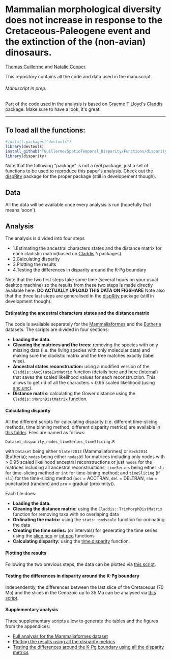 # Mammalian morphological diversity does not increase in response to the Cretaceous-Paleogene event and the extinction of the (non-avian) dinosaurs.
[Thomas Guillerme](http://tguillerme.github.io) and [Natalie Cooper](https://http://nhcooper123.github.io/).

This repository contains all the code and data used in the manuscript.
###### Manuscript in prep.
Part of the code used in the analysis is based on [Graeme T Lloyd](http://graemetlloyd.com/)'s [Claddis](https://github.com/graemetlloyd/Claddis) package. Make sure to have a look, it's great!

-------

To load all the functions:
------------------
```r
#install.packages("devtools")
library(devtools)
install_github("TGuillerme/SpatioTemporal_Disparity/Functions/disparity")
library(disparity)
```
Note that the following "package" is not a *real* package, just a set of functions to be used to reproduce this paper's analysis. Check out the [dispRity](https://github.com/TGuillerme/dispRity) package for the proper package (still in developement though).

## Data
All the data will be available once every analysis is run (hopefully that means 'soon').

## Analysis

The analysis is divided into four steps
* 1.Estimating the ancestral characters states and the distance matrix for each cladistic matrix(based on [Claddis](https://cran.r-project.org/web/packages/Claddis/) `R` packages).
* 2.Calculating disparity
* 3.Plotting the results
* 4.Testing the differences in disparity around the K-Pg boundary

Note that the two first steps take some time (several hours on your usual desktop machine) so the results from these two steps is made directly available here. **DO ACTUALLY UPLOAD THIS DATA ON FIGSHARE**
Note also that the three last steps are generalised in the [dispRity](https://github.com/TGuillerme/dispRity) package (still in development though).

#### Estimating the ancestral characters states and the distance matrix
The code is available separately for the [Mammaliaformes](https://github.com/TGuillerme/SpatioTemporal_Disparity/blob/master/Analysis/Data_setups/Data_setup_Slater_claddis.R) and the [Eutheria](https://github.com/TGuillerme/SpatioTemporal_Disparity/blob/master/Analysis/Data_setups/Data_setup_Beck_Claddis.R) datasets. The scripts are divided in four sections:
* **Loading the data.**
* **Cleaning the matrices and the trees:** removing the species with only missing data (i.e. the living species with only molecular data) and making sure the cladistic matrix and the tree matches exactly (label wise).
* **Ancestral states reconstruction:** using a modified version of the `Claddis::AncStateEstMatrix` function (details [here](https://github.com/TGuillerme/SpatioTemporal_Disparity/blob/master/Functions/disparity/R/anc.state.R) and [here (internal)](https://github.com/TGuillerme/SpatioTemporal_Disparity/blob/master/Functions/disparity/R/anc.state_fun.R) that saves the scaled likelihood values for each reconstruction. This allows to get rid of all the characters < 0.95 scaled likelihood (using [anc.unc](https://github.com/TGuillerme/SpatioTemporal_Disparity/blob/master/Functions/disparity/R/anc.unc.R)).
* **Distance matrix:** calculating the Gower distance using the `Claddis::MorphDistMatrix` function.

#### Calculating disparity
All the different scripts for calculating disparity (i.e. different time-slicing methods, time binning method, different disparity metrics) are available in [this folder](https://github.com/TGuillerme/SpatioTemporal_Disparity/tree/master/Analysis/Disparity_calculations). Files are named as follows:
```
Dataset_disparity_nodes_timeSeries_timeSlicing.R
```
with `Dataset` being either `Slater2013` (Mammaliaformes) or `Beck2014` (Eutheria); `nodes` being either `nodes95` for matrices including only nodes with > 0.95 scaled likelihood ancestral reconstructions or just `nodes` for the matrices including all ancestral reconstructions; `timeSeries` being either `sli` for time-slicing method or `int` for time-bining method; and `timeSlicing` (if `sli`) for the time-slicing method (`acc` = ACCTRAN, `del` = DELTRAN, `ran` = punctuated (random) and `pro` = gradual (proximity)).

Each file does:
* **Loading the data.**
* **Cleaning the distance matrix:** using the `Claddis::TrimMorphDistMatrix` function for removing taxa with no overlaping data
* **Ordinating the matrix:** using the `stats::cmdscale` function for ordinating the data
* **Creating the time series:** (or intervals) for generating the time series using the [slice.pco](https://github.com/TGuillerme/SpatioTemporal_Disparity/blob/master/Functions/disparity/R/slice.pco.R) or [int.pco](https://github.com/TGuillerme/SpatioTemporal_Disparity/blob/master/Functions/disparity/R/int.pco.R) functions
* **Calculating disparity:** using the [time.disparity](https://github.com/TGuillerme/SpatioTemporal_Disparity/blob/master/Functions/disparity/R/time.disparity.R) function.

#### Plotting the results
Following the two previous steps, the data can be plotted via [this script](https://github.com/TGuillerme/SpatioTemporal_Disparity/blob/master/Analysis/Disparity_analysis.R).

#### Testing the differences in disparity around the K-Pg boundary
Independently, the differences between the last slice of the Cretaceous (70 Ma) and the slices in the Cenozoic up to 35 Ma can be analysed via [this script](https://github.com/TGuillerme/SpatioTemporal_Disparity/blob/master/Analysis/Disparity_statistics.R).

#### Supplementary analysis
Three supplementary scripts allow to generate the tables and the figures from the appendices:
* [Full analysis for the Mammaliaformes dataset](https://github.com/TGuillerme/SpatioTemporal_Disparity/blob/master/Analysis/Supplementary_Slater_full.R)
* [Plotting the results using all the disparity metrics](https://github.com/TGuillerme/SpatioTemporal_Disparity/blob/master/Analysis/Supplementary_results.R)
* [Testing the differences around the K-Pg boundary using all the disparity metrics](https://github.com/TGuillerme/SpatioTemporal_Disparity/blob/master/Analysis/Supplementary_results.R)
